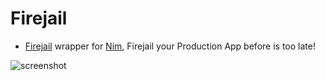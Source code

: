 # Firejail

- [Firejail](https://firejail.wordpress.com/features-3/#namespaces) wrapper for [Nim](https://nim-lang.org/learn.html), Firejail your Production App before is too late!

![screenshot](https://source.unsplash.com/-YGdiRcY9Sc/800x402 "FireJails")
